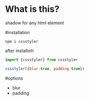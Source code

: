 # What is this?

shadow for any html element

#installation

```
npm i cssstyler

```

after installinh

```javascript
import {cssstyler} from cssstyler

cssstyler({blur:true, padding:true})

```

#options

- blur
- padding
